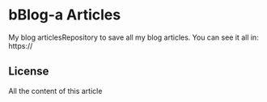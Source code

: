 # bBlog-a Articles
My blog articlesRepository to save all my blog articles.
You can see it all in: https://

## License
All the content of this article
<!--stackedit_data:
eyJoaXN0b3J5IjpbLTE4MjkzNzM5OF19
-->